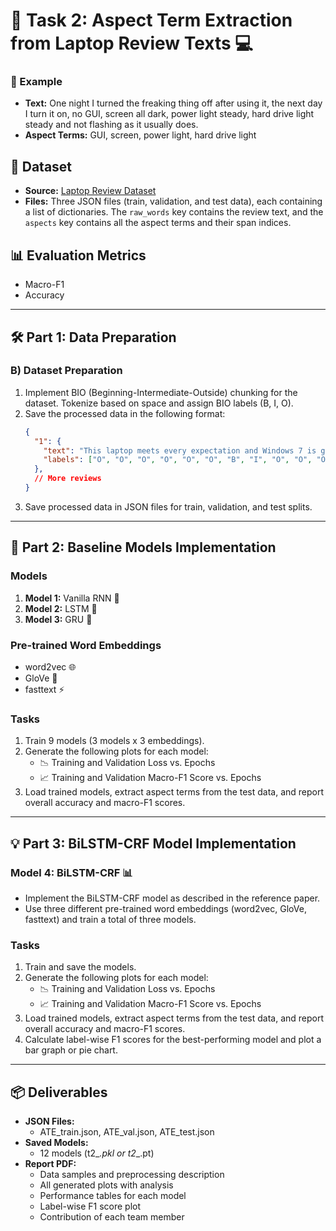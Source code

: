 # 🎯 Task 2: Aspect Term Extraction from Laptop Review Texts 💻



### 📝 Example
- **Text:** One night I turned the freaking thing off after using it, the next day I turn it on, no GUI, screen all dark, power light steady, hard drive light steady and not flashing as it usually does.
- **Aspect Terms:** GUI, screen, power light, hard drive light

## 📂 Dataset
- **Source:** [Laptop Review Dataset](https://laptop-review-dataset-link)
- **Files:** Three JSON files (train, validation, and test data), each containing a list of dictionaries. The `raw_words` key contains the review text, and the `aspects` key contains all the aspect terms and their span indices.

## 📊 Evaluation Metrics
- Macro-F1
- Accuracy

---

## 🛠️ Part 1: Data Preparation 

### B) Dataset Preparation 
1. Implement BIO (Beginning-Intermediate-Outside) chunking for the dataset. Tokenize based on space and assign BIO labels (B, I, O).
2. Save the processed data in the following format:
    ```json
    {
      "1": {
        "text": "This laptop meets every expectation and Windows 7 is great!",
        "labels": ["O", "O", "O", "O", "O", "O", "B", "I", "O", "O", "O"]
      },
      // More reviews
    }
    ```
3. Save processed data in JSON files for train, validation, and test splits.

---

## 🧠 Part 2: Baseline Models Implementation 

### Models
1. **Model 1:** Vanilla RNN 🧩
2. **Model 2:** LSTM 🔄
3. **Model 3:** GRU 🔗

### Pre-trained Word Embeddings
- word2vec 🌐
- GloVe 🧤
- fasttext ⚡

### Tasks
1. Train 9 models (3 models x 3 embeddings).
2. Generate the following plots for each model:
    - 📉 Training and Validation Loss vs. Epochs
    - 📈 Training and Validation Macro-F1 Score vs. Epochs
3. Load trained models, extract aspect terms from the test data, and report overall accuracy and macro-F1 scores.

---

## 💡 Part 3: BiLSTM-CRF Model Implementation 

### Model 4: BiLSTM-CRF 📊
- Implement the BiLSTM-CRF model as described in the reference paper.
- Use three different pre-trained word embeddings (word2vec, GloVe, fasttext) and train a total of three models.

### Tasks
1. Train and save the models.
2. Generate the following plots for each model:
    - 📉 Training and Validation Loss vs. Epochs
    - 📈 Training and Validation Macro-F1 Score vs. Epochs
3. Load trained models, extract aspect terms from the test data, and report overall accuracy and macro-F1 scores.
4. Calculate label-wise F1 scores for the best-performing model and plot a bar graph or pie chart.

---

## 📦 Deliverables

- **JSON Files:**
  - ATE_train.json, ATE_val.json, ATE_test.json
- **Saved Models:**
  - 12 models (t2_<model>_<embedding>.pkl or t2_<model>_<embedding>.pt)
- **Report PDF:**
  - Data samples and preprocessing description
  - All generated plots with analysis
  - Performance tables for each model
  - Label-wise F1 score plot
  - Contribution of each team member

